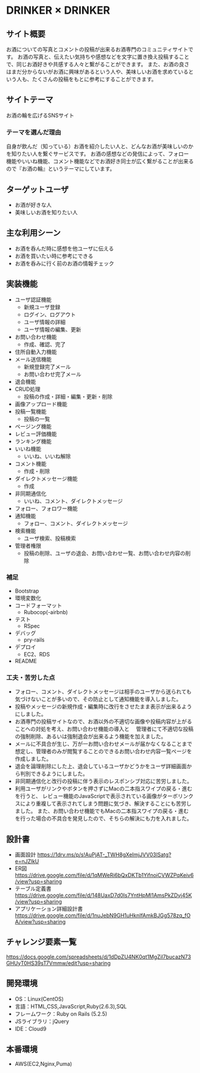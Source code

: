# DRINKER × DRINKER

## サイト概要
お酒についての写真とコメントの投稿が出来るお酒専門のコミュニティサイトです。
お酒の写真と、伝えたい気持ちや感想などを文字に置き換え投稿することで、同じお酒好きや共感する人々と繋がることができます。
また、お酒の良さはまだ分からないがお酒に興味があるという人や、美味しいお酒を求めているという人も、たくさんの投稿をもとに参考にすることができます。

## サイトテーマ
お酒の輪を広げるSNSサイト

### テーマを選んだ理由
自身が飲んだ（知っている）お酒を紹介したい人と、どんなお酒が美味しいのかを知りたい人を繋ぐサービスです。
お酒の感想などの発信によって、フォロー機能やいいね機能、コメント機能などでお酒好き同士が広く繋がることが出来るので『お酒の輪』というテーマにしています。

## ターゲットユーザ
- お酒が好きな人
- 美味しいお酒を知りたい人

## 主な利用シーン
- お酒を呑んだ時に感想を他ユーザに伝える
- お酒を買いたい時に参考にできる
- お酒を呑みに行く前のお酒の情報チェック

## 実装機能
- ユーザ認証機能
  - 新規ユーザ登録
  - ログイン、ログアウト
  - ユーザ情報の詳細
  - ユーザ情報の編集、更新
- お問い合わせ機能
  - 作成、確認、完了
- 住所自動入力機能
- メール送信機能
  - 新規登録完了メール
  - お問い合わせ完了メール
- 退会機能
- CRUD処理
  - 投稿の作成・詳細・編集・更新・削除
- 画像アップロード機能
- 投稿一覧機能
  - 投稿の一覧
- ページング機能
- レビュー評価機能
- ランキング機能
- いいね機能
  - いいね、いいね解除
- コメント機能
  - 作成・削除
- ダイレクトメッセージ機能
  - 作成
- 非同期通信化
  - いいね、コメント、ダイレクトメッセージ
- フォロー、フォロワー機能
- 通知機能
  - フォロー、コメント、ダイレクトメッセージ
- 検索機能
  - ユーザ検索、投稿検索
- 管理者権限
  - 投稿の削除、ユーザの退会、お問い合わせ一覧、お問い合わせ内容の削除

### 補足
- Bootstrap
- 環境変数化
- コードフォーマット
  - Rubocop(-airbnb)
- テスト
  - RSpec
- デバッグ
  - pry-rails
- デプロイ
  - EC2、RDS
- README

### 工夫・苦労した点
- フォロー、コメント、ダイレクトメッセージは相手のユーザから送られても気づけないことが多いので、その防止として通知機能を導入しました。
- 投稿やメッセージの新規作成・編集時に改行をさせたまま表示が出来るようにしました。
- お酒専門の投稿サイトなので、お酒以外の不適切な画像や投稿内容が上がることへの対処を考え、お問い合わせ機能の導入と
　管理者にて不適切な投稿の強制削除、あるいは強制退会が出来るよう機能を加えました。
- メールに不具合が生じ、万が一お問い合わせメールが届かなくなることまで想定し、管理者のみが閲覧することのできるお問い合わせ内容一覧ページを作成しました。
- 退会を論理削除にした上、退会しているユーザかどうかをユーザ詳細画面から判別できるようにしました。
- 非同期通信化と改行の投稿に伴う表示のレスポンシブ対応に苦労しました。
- 利用ユーザがリンクやボタンを押さずにMacの二本指スワイプの戻る・進むを行うと、
  レビュー機能のJavaScriptで表示されている画像がターボリンクスにより重複して表示されてしまう問題に気づき、解決することにも苦労しました。
  また、お問い合わせ機能でもMacの二本指スワイプの戻る・進むを行った場合の不具合を発見したので、そちらの解決にも力を入れました。

## 設計書
- 画面設計  https://1drv.ms/p/s!AuPjAT-_TWH8gXeImjJVV03lSatg?e=nJZlkU
- ER図  https://drive.google.com/file/d/1qMWeRi6bQxDKTb1YifnoiCVWZPqKeiv6/view?usp=sharing
- テーブル定義書  https://drive.google.com/file/d/148UaxD7d0Is7YntHpMl1AmsPkZDvj45K/view?usp=sharing
- アプリケーション詳細設計書  https://drive.google.com/file/d/1nuJebN9GH1uHknIfAmkBJGg578zq_fOA/view?usp=sharing

## チャレンジ要素一覧
https://docs.google.com/spreadsheets/d/1dDpZU4NK0qt1MgZil7bucazN73GHUyT0HS39sT7Vmmw/edit?usp=sharing

## 開発環境
- OS：Linux(CentOS)
- 言語：HTML,CSS,JavaScript,Ruby(2.6.3),SQL
- フレームワーク：Ruby on Rails (5.2.5)
- JSライブラリ：jQuery
- IDE：Cloud9

## 本番環境
- AWS(EC2,Nginx,Puma)